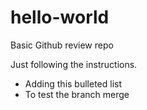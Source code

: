 # hello-world
Basic Github review repo

Just following the instructions.

* Adding this bulleted list
* To test the branch merge


